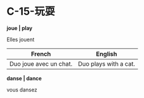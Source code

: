 # C-15-玩耍


**joue | play**

Elles jouent

French | English
---- | ----
Duo joue avec un chat. | Duo plays with a cat.


**danse | dance**

vous dansez